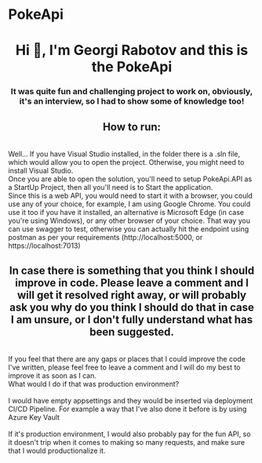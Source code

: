 # PokeApi
<h1 align="center">Hi 👋, I'm Georgi Rabotov and this is the PokeApi</h1>
<h3 align="center">It was quite fun and challenging project to work on, obviously, it's an interview, so I had to show some of knowledge too! </h3>

<h2 align="center">How to run:</h2>
<br> Well... If you have Visual Studio installed, in the folder there is a .sln file, which would allow you to open the project. Otherwise, you might need to install Visual Studio.
<br> Once you are able to open the solution, you'll need to setup PokeApi.API as a StartUp Project, then all you'll need is to Start the application.
<br> Since this is a web API, you would need to start it with a browser, you could use any of your choice, for example, I am using Google Chrome. You could use it too if you have it installed, an alternative is Microsoft Edge (in case you're using Windows), or any other browser of your choice. That way  you can use swagger to test, otherwise you can actually hit the endpoint using postman as per your requirements (http://localhost:5000, or https://localhost:7013)

<h2 align="center">In case there is something that you think I should improve in code. Please leave a comment and I will get it resolved right away, or will probably ask you why do you think I should do that in case I am unsure, or I don't fully understand what has been suggested.</h2>
<br> If you feel that there are any gaps or places that I could improve the code I've written, please feel free to leave a comment and I will do my best to improve it as soon as I can.
<br> What would I do if that was production environment? </br>
<br> I would have empty appsettings and they would be inserted via deployment CI/CD Pipeline. For example a way that I've also done it before is by using Azure Key Vault </br>
<br> If it's production environment, I would also probably pay for the fun API, so it doesn't trip when it comes to making so many requests, and make sure that I would productionalize it. </br>
